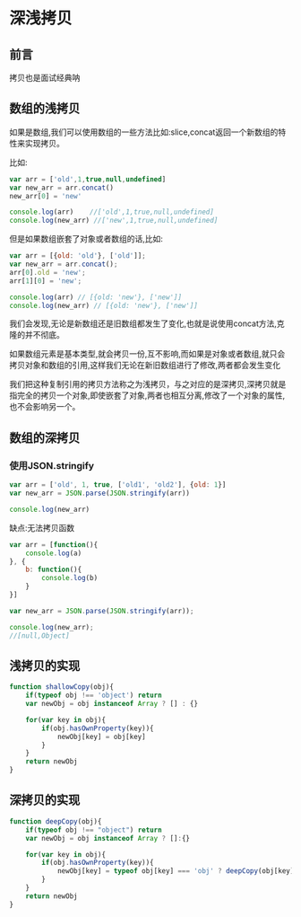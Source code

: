 # 深浅拷贝

## 前言

拷贝也是面试经典呐

## 数组的浅拷贝

如果是数组,我们可以使用数组的一些方法比如:slice,concat返回一个新数组的特性来实现拷贝。

比如:

``` javascript
var arr = ['old',1,true,null,undefined]
var new_arr = arr.concat()
new_arr[0] = 'new'

console.log(arr)    //['old',1,true,null,undefined]
console.log(new_arr) //['new',1,true,null,undefined]
```

但是如果数组嵌套了对象或者数组的话,比如:

``` javascript
var arr = [{old: 'old'}, ['old']];
var new_arr = arr.concat();
arr[0].old = 'new';
arr[1][0] = 'new';

console.log(arr) // [{old: 'new'}, ['new']]
console.log(new_arr) // [{old: 'new'}, ['new']]
```

我们会发现,无论是新数组还是旧数组都发生了变化,也就是说使用concat方法,克隆的并不彻底。

如果数组元素是基本类型,就会拷贝一份,互不影响,而如果是对象或者数组,就只会拷贝对象和数组的引用,这样我们无论在新旧数组进行了修改,两者都会发生变化

我们把这种复制引用的拷贝方法称之为浅拷贝，与之对应的是深拷贝,深拷贝就是指完全的拷贝一个对象,即使嵌套了对象,两者也相互分离,修改了一个对象的属性,也不会影响另一个。

## 数组的深拷贝

### 使用JSON.stringify

``` javascript
var arr = ['old', 1, true, ['old1', 'old2'], {old: 1}]
var new_arr = JSON.parse(JSON.stringify(arr))

console.log(new_arr)
```

缺点:无法拷贝函数

``` javascript
var arr = [function(){
    console.log(a)
}, {
    b: function(){
        console.log(b)
    }
}]

var new_arr = JSON.parse(JSON.stringify(arr));

console.log(new_arr);
//[null,Object]
```

## 浅拷贝的实现

``` javascript
function shallowCopy(obj){
    if(typeof obj !== 'object') return
    var newObj = obj instanceof Array ? [] : {}

    for(var key in obj){
        if(obj.hasOwnProperty(key)){
            newObj[key] = obj[key]
        }
    }
    return newObj
}
```

## 深拷贝的实现

``` javascript
function deepCopy(obj){
    if(typeof obj !== "object") return
    var newObj = obj instanceof Array ? []:{}

    for(var key in obj){
        if(obj.hasOwnProperty(key)){
            newObj[key] = typeof obj[key] === 'obj' ? deepCopy(obj[key]) : obj[key]
        }
    }
    return newObj
}
```